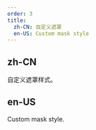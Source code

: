 ```yaml
---
order: 3
title:
  zh-CN: 自定义遮罩
  en-US: Custom mask style
---
```


## zh-CN

自定义遮罩样式。

## en-US

Custom mask style.

